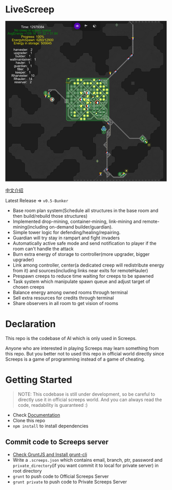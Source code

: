 ﻿# LiveScreep

![Bunker layout in real world](img/realworld.jpg)

[中文介绍](README-zh.md)

Latest Release => `v0.5-Bunker`

* Base room plan system(Schedule all structures in the base room and then build/rebuild those structures)
* Implemented drop-mining, container-mining, link-mining and remote-mining(including on-demand builder/guardian).
* Simple tower logic for defending/healing/repairing.
* Guardian will try stay in rampart and fight invaders
* Automatically active safe mode and send notification to player if the room can't handle the attack
* Burn extra energy of storage to controller(more upgrader, bigger upgrader)
* Link among controller, center(a dedicated creep will redistribute energy from it) and sources(including links near exits for remoteHauler)
* Prespawn creeps to reduce time waiting for creeps to be spawned
* Task system which manipulate spawn queue and adjust target of chosen creeps
* Balance energy among owned rooms through terminal
* Sell extra resources for credits through terminal
* Share observers in all room to get vision of rooms

# Declaration

This repo is the codebase of AI which is only used in Screeps.

Anyone who are interested in playing Screeps may learn something from this repo. But you better not to used this repo in official world directly since Screeps is a game of programming instead of a game of cheating.

# Getting Started

> NOTE: This codebase is still under development, so be careful to directly use it in official screeps world.
> And you can always read the code, readability is guaranteed :)

* Check [Documentation](https://github.com/LuckyKoala/LiveScreep/wiki)
* Clone this repo
* `npm install` to install dependencies

## Commit code to Screeps server

* [Check GruntJS and Install grunt-cli](https://gruntjs.com/getting-started)
* Write a `.screeps.json` which contains email, branch, ptr, password and `private_directory`(if you want commit it to local for private server) in root directory
* `grunt` to push code to Official Screeps Server
* `grunt private` to push code to Private Screeps Server
